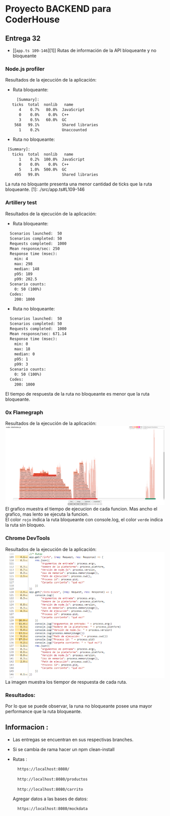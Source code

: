 # Proyecto BACKEND para CoderHouse

## Entrega 32
* \[[`app.ts 109-146`][1]] Rutas de información de la API bloqueante y no bloqueante

###  Node.js profiler
Resultados de la ejecución de la aplicación:
* Ruta bloqueante:
```log
     [Summary]:
   ticks  total  nonlib   name
      4    0.7%   80.0%  JavaScript
      0    0.0%    0.0%  C++
      3    0.5%   60.0%  GC
    568   99.1%          Shared libraries
      1    0.2%          Unaccounted
```
* Ruta no bloqueante:
```log
 [Summary]:
   ticks  total  nonlib   name
      1    0.2%  100.0%  JavaScript
      0    0.0%    0.0%  C++
      5    1.0%  500.0%  GC
    495   99.8%          Shared libraries

```
La ruta no bloquante presenta una menor cantidad de ticks que la ruta bloqueante.
[1]: ./src/app.ts#L109-146


###  Artillery test
Resultados de la ejecución de la aplicación:
* Ruta bloqueante:
```log
  Scenarios launched:  50
  Scenarios completed: 50
  Requests completed:  1000
  Mean response/sec: 250
  Response time (msec):
    min: 4
    max: 298
    median: 148
    p95: 189
    p99: 202.5
  Scenario counts:
    0: 50 (100%)
  Codes:
    200: 1000
```
* Ruta no bloqueante:
```log
  Scenarios launched:  50
  Scenarios completed: 50
  Requests completed:  1000
  Mean response/sec: 671.14
  Response time (msec):
    min: 0
    max: 18
    median: 0
    p95: 1
    p99: 3
  Scenario counts:
    0: 50 (100%)
  Codes:
    200: 1000
```
El tiempo de respuesta de la ruta no bloqueante es menor que la ruta bloqueante.


###  0x Flamegraph
Resultados de la ejecución de la aplicación:
![Flamegraph 0x](./tests/flamegraph.png)
El grafico muestra el tiempo de ejecucion de cada funcion. Mas ancho el grafico, mas lento se ejecuta la funcion.\
El color `rojo` indica la ruta bloqueante con console.log, el color `verde` indica la ruta sin bloqueo.

### Chrome DevTools
Resultados de la ejecución de la aplicación:
![Chrome DevTools](./tests/chrome-profiler.png)
La imagen muestra los tiempor de respuesta de cada ruta.

### Resultados:
Por lo que se puede observar, la runa no bloqueante posee una mayor performance que la ruta bloqueante.

## Informacion :
* Las entregas se encuentran en sus respectivas branches.
* Si se cambia de rama hacer un npm clean-install
* Rutas :

        https://localhost:8080/
        
        http://localhost:8080/productos
        
        http://localhost:8080/carrito

    Agregar datos a las bases de datos:

        https://localhost:8080/mockdata

